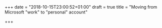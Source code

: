 +++
date = "2018-10-15T23:00:52+01:00"
draft = true
title = "Moving from Microsoft \"work\" to \"personal\" account"

+++

